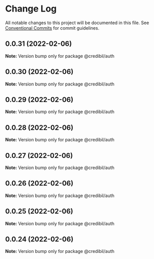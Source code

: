 # Change Log

All notable changes to this project will be documented in this file.
See [Conventional Commits](https://conventionalcommits.org) for commit guidelines.

## 0.0.31 (2022-02-06)

**Note:** Version bump only for package @credibil/auth





## 0.0.30 (2022-02-06)

**Note:** Version bump only for package @credibil/auth





## 0.0.29 (2022-02-06)

**Note:** Version bump only for package @credibil/auth





## 0.0.28 (2022-02-06)

**Note:** Version bump only for package @credibil/auth





## 0.0.27 (2022-02-06)

**Note:** Version bump only for package @credibil/auth





## 0.0.26 (2022-02-06)

**Note:** Version bump only for package @credibil/auth





## 0.0.25 (2022-02-06)

**Note:** Version bump only for package @credibil/auth





## 0.0.24 (2022-02-06)

**Note:** Version bump only for package @credibil/auth
